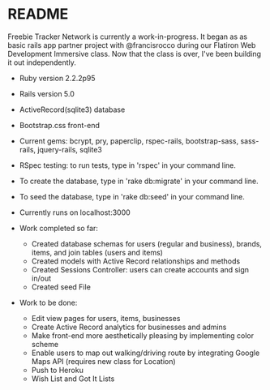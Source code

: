 # README

Freebie Tracker Network is currently a work-in-progress. It began as as basic rails app partner project with @francisrocco during our Flatiron Web Development Immersive class. Now that the class is over, I've been building it out independently.

* Ruby version 2.2.2p95
* Rails version 5.0
* ActiveRecord(sqlite3) database
* Bootstrap.css front-end
* Current gems: bcrypt, pry, paperclip, rspec-rails, bootstrap-sass, sass-rails, jquery-rails, sqlite3
* RSpec testing: to run tests, type in 'rspec' in your command line.
* To create the database, type in 'rake db:migrate' in your command line.
* To seed the database, type in 'rake db:seed' in your command line.
* Currently runs on localhost:3000


* Work completed so far:
  * Created database schemas for users (regular and business), brands, items, and join tables (users and items)
  * Created models with Active Record relationships and methods
  * Created Sessions Controller: users can create accounts and sign in/out
  * Created seed File

* Work to be done:
  * Edit view pages for users, items, businesses
  * Create Active Record analytics for businesses and admins
  * Make front-end more aesthetically pleasing by implementing color scheme
  * Enable users to map out walking/driving route by integrating Google Maps API (requires new class for Location)
  * Push to Heroku
  * Wish List and Got It Lists
